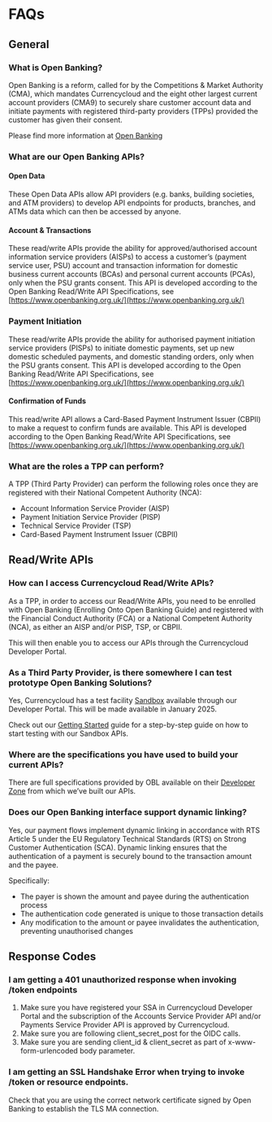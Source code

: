 # FAQs

## General

### What is Open Banking?

Open Banking is a reform, called for by the Competitions & Market Authority (CMA), which mandates Currencycloud and the eight other largest current account providers (CMA9) to securely share customer account data and initiate payments with registered third-party providers (TPPs) provided the customer has given their consent.

Please find more information at [Open Banking](https://www.openbanking.org.uk/)

### What are our Open Banking APIs?

#### Open Data

These Open Data APIs allow API providers (e.g. banks, building societies, and ATM providers) to develop API endpoints for products, branches, and ATMs data which can then be accessed by anyone.

#### Account & Transactions

These read/write APIs provide the ability for approved/authorised account information service providers (AISPs) to access a customer’s (payment service user, PSU) account and transaction information for domestic business current accounts (BCAs) and personal current accounts (PCAs), only when the PSU grants consent. This API is developed according to the Open Banking Read/Write API Specifications, see [https://www.openbanking.org.uk/](https://www.openbanking.org.uk/)

### Payment Initiation

These read/write APIs provide the ability for authorised payment initiation service providers (PISPs) to initiate domestic payments, set up new domestic scheduled payments, and domestic standing orders, only when the PSU grants consent. This API is developed according to the Open Banking Read/Write API Specifications, see [https://www.openbanking.org.uk/](https://www.openbanking.org.uk/)

#### Confirmation of Funds

This read/write API allows a Card-Based Payment Instrument Issuer (CBPII) to make a request to confirm funds are available. This API is developed according to the Open Banking Read/Write API Specifications, see [https://www.openbanking.org.uk/](https://www.openbanking.org.uk/)

### What are the roles a TPP can perform?

A TPP (Third Party Provider) can perform the following roles once they are registered with their National Competent Authority (NCA):

- Account Information Service Provider (AISP)
- Payment Initiation Service Provider (PISP)
- Technical Service Provider (TSP)
- Card-Based Payment Instrument Issuer (CBPII)

## Read/Write APIs

### How can I access Currencycloud Read/Write APIs?

As a TPP, in order to access our Read/Write APIs, you need to be enrolled with Open Banking (Enrolling Onto Open Banking Guide) and registered with the Financial Conduct Authority (FCA) or a National Competent Authority (NCA), as either an AISP and/or PISP, TSP, or CBPII.

This will then enable you to access our APIs through the Currencycloud Developer Portal.

### As a Third Party Provider, is there somewhere I can test prototype Open Banking Solutions?

Yes, Currencycloud has a test facility [Sandbox](./docs/40-sandbox.md) available through our Developer Portal. This will be made available in January 2025.

Check out our [Getting Started](./docs/20-getting-started.md) guide for a step-by-step guide on how to start testing with our Sandbox APIs.

### Where are the specifications you have used to build your current APIs?

There are full specifications provided by OBL available on their [Developer Zone](https://openbanking.atlassian.net/wiki/spaces/DZ/overview) from which we’ve built our APIs.

### Does our Open Banking interface support dynamic linking?

Yes, our payment flows implement dynamic linking in accordance with RTS Article 5 under the EU Regulatory Technical Standards (RTS) on Strong Customer Authentication (SCA).
Dynamic linking ensures that the authentication of a payment is securely bound to the transaction amount and the payee.

Specifically:
* The payer is shown the amount and payee during the authentication process
* The authentication code generated is unique to those transaction details
* Any modification to the amount or payee invalidates the authentication, preventing unauthorised changes

## Response Codes

### I am getting a 401 unauthorized response when invoking /token endpoints

1. Make sure you have registered your SSA in Currencycloud Developer Portal and the subscription of the Accounts Service Provider API and/or Payments Service Provider API is approved by Currencycloud.
2. Make sure you are following client_secret_post for the OIDC calls.
3. Make sure you are sending client_id & client_secret as part of x-www-form-urlencoded body parameter.

### I am getting an SSL Handshake Error when trying to invoke /token or resource endpoints.

Check that you are using the correct network certificate signed by Open Banking to establish the TLS MA connection.